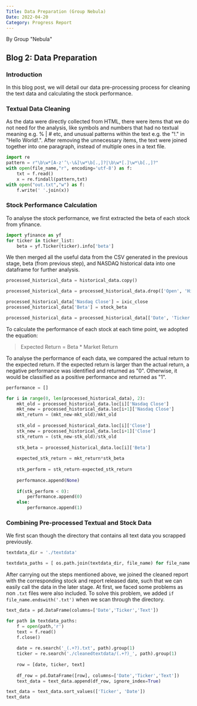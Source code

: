 ```yaml
---
Title: Data Preparation (Group Nebula)
Date: 2022-04-20
Category: Progress Report
---
```


By Group "Nebula"

## Blog 2: Data Preparation

### Introduction
In this blog post, we will detail our data pre-processing process for cleaning the text data and calculating the stock performance.

### Textual Data Cleaning
As the data were directly collected from HTML, there were items that we do not need for the analysis, like symbols and numbers that had no textual meaning e.g. % | # etc, and unusual patterns within the text e.g. the "!." in "Hello World!.". After removing the unnecessary items, the text were joined together into one paragraph, instead of multiple ones in a text file.

```python
import re
pattern = r"\b\w*[A-z'’\-\&]\w*\b[.,]?|\b\w*[.]\w*\b[.,]?"
with open(file_name,"r", encoding='utf-8') as f:
    txt = f.read()
    x = re.findall(pattern,txt)
with open("out.txt","w") as f:
    f.write(' '.join(x))
```

### Stock Performance Calculation
To analyse the stock performance, we first extracted the beta of each stock from yfinance.

```python
import yfinance as yf
for ticker in ticker_list:
    beta = yf.Ticker(ticker).info['beta']
```

We then merged all the useful data from the CSV generated in the previous stage, beta (from previous step), and NASDAQ historical data into one dataframe for further analysis. 

```python
processed_historical_data = historical_data.copy()

processed_historical_data = processed_historical_data.drop(['Open', 'High', 'Low', 'Adj Close', 'Volume'], axis=1)

processed_historical_data['Nasdaq Close'] = ixic_close
processed_historical_data['Beta'] = stock_beta

processed_historical_data = processed_historical_data[['Date', 'Ticker', 'Beta', 'Close', 'Nasdaq Close']]
```

To calculate the performance of each stock at each time point, we adopted the equation:
>Expected Return = Beta * Market Return

To analyse the performance of each data, we compared the actual return to the expected return. If the expected return is larger than the actual return, a negative performance was identified and returned as "0". Otherwise, it would be classified as a positive performance and returned as "1".

```python
performance = []

for i in range(0, len(processed_historical_data), 2):
    mkt_old = processed_historical_data.loc[i]['Nasdaq Close']
    mkt_new = processed_historical_data.loc[i+1]['Nasdaq Close']
    mkt_return = (mkt_new-mkt_old)/mkt_old
    
    stk_old = processed_historical_data.loc[i]['Close']
    stk_new = processed_historical_data.loc[i+1]['Close']
    stk_return = (stk_new-stk_old)/stk_old
    
    stk_beta = processed_historical_data.loc[i]['Beta']
    
    expected_stk_return = mkt_return*stk_beta
    
    stk_perform = stk_return-expected_stk_return
    
    performance.append(None)
    
    if(stk_perform < 0):
        performance.append(0)
    else:
        performance.append(1)
```

### Combining Pre-processed Textual and Stock Data
We first scan though the directory that contains all text data you scrapped previously.

```python
textdata_dir = './textdata'

textdata_paths = [ os.path.join(textdata_dir, file_name) for file_name in  os.listdir(textdata_dir) if file_name.endswith('.txt') ]
```

After carrying out the steps mentioned above, we joined the cleaned report with the corresponding stock and report released date, such that we can easily call the data in the later stage. At first, we faced some problems as non `.txt` files were also included. To solve this problem, we added `if file_name.endswith('.txt')` when we scan through the directory.

```python
text_data = pd.DataFrame(columns=['Date','Ticker','Text'])

for path in textdata_paths:
    f = open(path,'r')
    text = f.read()
    f.close()
    
    date = re.search('_(.+?).txt', path).group(1)
    ticker = re.search('./cleanedtextdata/(.+?)_', path).group(1)
    
    row = [date, ticker, text]
    
    df_row = pd.DataFrame([row], columns=['Date','Ticker','Text'])
    text_data = text_data.append(df_row, ignore_index=True)

text_data = text_data.sort_values(['Ticker', 'Date'])
text_data
```
